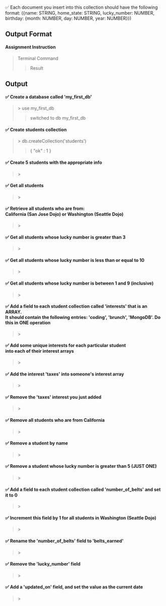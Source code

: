 
:white_check_mark: Each document you insert into this collection should have the following format: ({name: STRING, home_state: STRING, lucky_number: NUMBER, birthday: {month: NUMBER, day: NUMBER, year: NUMBER}})

## Output Format
#### Assignment Instruction
> Terminal Command
>> Result

## Output
#### :white_check_mark: Create a database called 'my_first_db'
>\> use my_first_db
>> switched to db my_first_db

#### :white_check_mark: Create students collection
>\> db.createCollection('students')
>>{ "ok" : 1 }
#### :white_check_mark: Create 5 students with the appropriate info
>\>
>>
#### :white_check_mark: Get all students
>\>
>>
#### :white_check_mark: Retrieve all students who are from:<br/> California (San Jose Dojo) or Washington (Seattle Dojo)
>\>
>>
#### :white_check_mark: Get all students whose lucky number is greater than 3
>\>
>>
#### :white_check_mark: Get all students whose lucky number is less than or equal to 10
>\>
>>
#### :white_check_mark: Get all students whose lucky number is between 1 and 9 (inclusive)
>\>
>>
#### :white_check_mark: Add a field to each student collection called 'interests' that is an ARRAY. <br/>It should contain the following entries: 'coding', 'brunch', 'MongoDB'. Do this in ONE operation
>\>
>>
#### :white_check_mark: Add some unique interests for each particular student <br/>into each of their interest arrays
>\>
>>
#### :white_check_mark: Add the interest 'taxes' into someone's interest array
>\>
>>
#### :white_check_mark: Remove the 'taxes' interest you just added
>\>
>>
#### :white_check_mark: Remove all students who are from California
>\>
>>
#### :white_check_mark: Remove a student by name
>\>
>>
#### :white_check_mark: Remove a student whose lucky number is greater than 5 (JUST ONE)
>\>
>>
#### :white_check_mark: Add a field to each student collection called 'number_of_belts' and set it to 0
>\>
>>
#### :white_check_mark: Increment this field by 1 for all students in Washington (Seattle Dojo)
>\>
>>
#### :white_check_mark: Rename the 'number_of_belts' field to 'belts_earned'
>\>
>>
#### :white_check_mark: Remove the 'lucky_number' field
>\>
>>
#### :white_check_mark: Add a 'updated_on' field, and set the value as the current date
>\>
>>